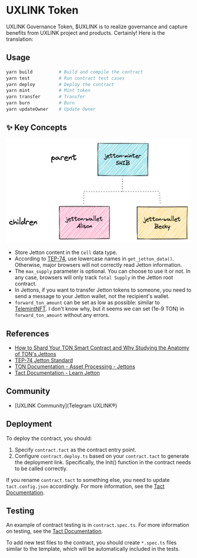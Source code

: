 # UXLINK Token
UXLINK Governance Token, $UXLINK is to realize governance and capture benefits from UXLINK project and products.
Certainly! Here is the translation:

## Usage

```bash
yarn build          # Build and compile the contract
yarn test           # Run contract test cases
yarn deploy         # Deploy the contract
yarn mint           # Mint token
yarn transfer       # Transfer
yarn burn           # Burn
yarn updateOwner    # Update Owner
```

## ✨ Key Concepts

![image1.png](./images/image1.png)

- Store Jetton content in the `Cell` data type.
- According to [TEP-74](https://github.com/ton-blockchain/TEPs/blob/master/text/0074-jettons-standard.md), use lowercase names in `get_jetton_data()`. Otherwise, major browsers will not correctly read Jetton information.
- The `max_supply` parameter is optional. You can choose to use it or not. In any case, browsers will only track `Total Supply` in the Jetton root contract.
- In Jettons, if you want to transfer Jetton tokens to someone, you need to send a message to your Jetton wallet, not the recipient's wallet.
- `forward_ton_amount` can be set as low as possible: similar to [TelemintNFT](https://github.com/TelegramMessenger/telemint). I don't know why, but it seems we can set (1e-9 TON) in `forward_ton_amount` without any errors.

## References

- [How to Shard Your TON Smart Contract and Why Studying the Anatomy of TON's Jettons](https://blog.ton.org/how-to-shard-your-ton-smart-contract-and-why-studying-the-anatomy-of-tons-jettons)
- [TEP-74 Jetton Standard](https://github.com/ton-blockchain/TEPs/blob/master/text/0074-jettons-standard.md)
- [TON Documentation - Asset Processing - Jettons](https://docs.ton.org/develop/dapps/asset-processing/jettons)
- [Tact Documentation - Learn Jetton](https://docs.tact-lang.org/learn/jetton/jetton-3)

## Community

- [UXLINK Community](Telegram UXLINK®)

## Deployment

To deploy the contract, you should:

1. Specify `contract.tact` as the contract entry point.
2. Configure `contract.deploy.ts` based on your `contract.tact` to generate the deployment link. Specifically, the Init() function in the contract needs to be called correctly.

If you rename `contract.tact` to something else, you need to update `tact.config.json` accordingly. For more information, see the [Tact Documentation](https://docs.tact-lang.org/language/guides/config).

## Testing

An example of contract testing is in `contract.spec.ts`. For more information on testing, see the [Tact Documentation](https://docs.tact-lang.org/language/guides/debug).

To add new test files to the contract, you should create `*.spec.ts` files similar to the template, which will be automatically included in the tests.
